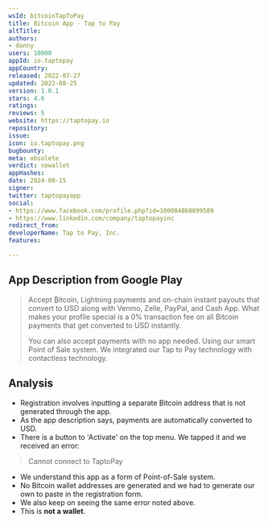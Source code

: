 ```yaml
---
wsId: bitcoinTapToPay
title: Bitcoin App - Tap to Pay
altTitle: 
authors:
- danny
users: 10000
appId: io.taptopay
appCountry: 
released: 2022-07-27
updated: 2022-08-25
version: 1.0.1
stars: 4.6
ratings: 
reviews: 5
website: https://taptopay.io
repository: 
issue: 
icon: io.taptopay.png
bugbounty: 
meta: obsolete
verdict: nowallet
appHashes: 
date: 2024-08-15
signer: 
twitter: taptopayapp
social:
- https://www.facebook.com/profile.php?id=100084868899589
- https://www.linkedin.com/company/taptopayinc
redirect_from: 
developerName: Tap to Pay, Inc.
features: 

---
```


## App Description from Google Play

> Accept ₿itcoin, Lightning payments and on-chain instant payouts that convert to USD along with Venmo, Zelle, PayPal, and Cash App. What makes your profile special is a 0% transaction fee on all Bitcoin payments that get converted to USD instantly.
>
> You can also accept payments with no app needed. Using our smart Point of Sale system. We integrated our Tap to Pay technology with contactless technology.

## Analysis

- Registration involves inputting a separate Bitcoin address that is not generated through the app.
- As the app description says, payments are automatically converted to USD.
- There is a button to 'Activate' on the top menu. We tapped it and we received an error:

> Cannot connect to TaptoPay

- We understand this app as a form of Point-of-Sale system.
- No Bitcoin wallet addresses are generated and we had to generate our own to paste in the registration form.
- We also keep on seeing the same error noted above.
- This is **not a wallet**.
